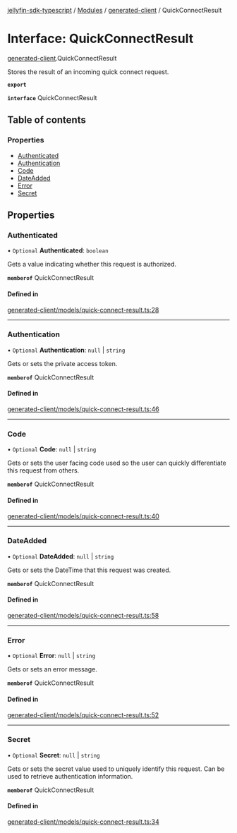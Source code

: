 [jellyfin-sdk-typescript](../README.md) / [Modules](../modules.md) / [generated-client](../modules/generated_client.md) / QuickConnectResult

# Interface: QuickConnectResult

[generated-client](../modules/generated_client.md).QuickConnectResult

Stores the result of an incoming quick connect request.

**`export`**

**`interface`** QuickConnectResult

## Table of contents

### Properties

- [Authenticated](generated_client.QuickConnectResult.md#authenticated)
- [Authentication](generated_client.QuickConnectResult.md#authentication)
- [Code](generated_client.QuickConnectResult.md#code)
- [DateAdded](generated_client.QuickConnectResult.md#dateadded)
- [Error](generated_client.QuickConnectResult.md#error)
- [Secret](generated_client.QuickConnectResult.md#secret)

## Properties

### Authenticated

• `Optional` **Authenticated**: `boolean`

Gets a value indicating whether this request is authorized.

**`memberof`** QuickConnectResult

#### Defined in

[generated-client/models/quick-connect-result.ts:28](https://github.com/thornbill/jellyfin-sdk-typescript/blob/7534c86/src/generated-client/models/quick-connect-result.ts#L28)

___

### Authentication

• `Optional` **Authentication**: ``null`` \| `string`

Gets or sets the private access token.

**`memberof`** QuickConnectResult

#### Defined in

[generated-client/models/quick-connect-result.ts:46](https://github.com/thornbill/jellyfin-sdk-typescript/blob/7534c86/src/generated-client/models/quick-connect-result.ts#L46)

___

### Code

• `Optional` **Code**: ``null`` \| `string`

Gets or sets the user facing code used so the user can quickly differentiate this request from others.

**`memberof`** QuickConnectResult

#### Defined in

[generated-client/models/quick-connect-result.ts:40](https://github.com/thornbill/jellyfin-sdk-typescript/blob/7534c86/src/generated-client/models/quick-connect-result.ts#L40)

___

### DateAdded

• `Optional` **DateAdded**: ``null`` \| `string`

Gets or sets the DateTime that this request was created.

**`memberof`** QuickConnectResult

#### Defined in

[generated-client/models/quick-connect-result.ts:58](https://github.com/thornbill/jellyfin-sdk-typescript/blob/7534c86/src/generated-client/models/quick-connect-result.ts#L58)

___

### Error

• `Optional` **Error**: ``null`` \| `string`

Gets or sets an error message.

**`memberof`** QuickConnectResult

#### Defined in

[generated-client/models/quick-connect-result.ts:52](https://github.com/thornbill/jellyfin-sdk-typescript/blob/7534c86/src/generated-client/models/quick-connect-result.ts#L52)

___

### Secret

• `Optional` **Secret**: ``null`` \| `string`

Gets or sets the secret value used to uniquely identify this request. Can be used to retrieve authentication information.

**`memberof`** QuickConnectResult

#### Defined in

[generated-client/models/quick-connect-result.ts:34](https://github.com/thornbill/jellyfin-sdk-typescript/blob/7534c86/src/generated-client/models/quick-connect-result.ts#L34)
